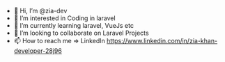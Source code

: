 - 👋 Hi, I’m @zia-dev
- 👀 I’m interested in Coding in laravel
- 🌱 I’m currently learning laravel, VueJs etc
- 💞️ I’m looking to collaborate on Laravel Projects
- 📫 How to reach me => LinkedIn https://www.linkedin.com/in/zia-khan-developer-28j96
<!---
zia-codeshop/zia-codeshop is a ✨ special ✨ repository because its `README.md` (this file) appears on your GitHub profile.
You can click the Preview link to take a look at your changes.
--->
